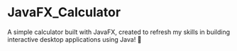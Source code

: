 # JavaFX_Calculator
A simple calculator built with JavaFX, created to refresh my skills in building interactive desktop applications using Java! 🧮
